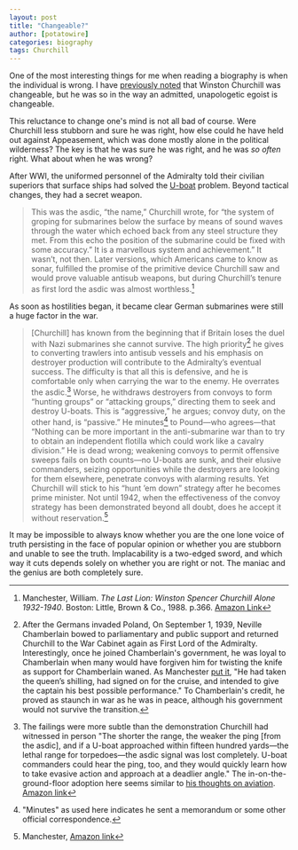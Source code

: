 ```yaml
---
layout: post
title: "Changeable?"
author: [potatowire]
categories: biography 
tags: Churchill 
---
```


One of the most interesting things for me when reading a biography is when the individual is wrong. I have [previously noted](https://with.thegra.in/visions-of-glory) that Winston Churchill was changeable, but he was so in the way an admitted, unapologetic egoist is changeable. 

This reluctance to change one's mind is not all bad of course. Were Churchill less stubborn and sure he was right, how else could he have held out against Appeasement, which was done mostly alone in the political wilderness? The key is that he was sure he was right, and he was *so often* right. What about when he was wrong?

After WWI, the uniformed personnel of the Admiralty told their civilian superiors that surface ships had solved the [U-boat]() problem. Beyond tactical changes, they had a secret weapon.

> This was the asdic, “the name,” Churchill wrote, for “the system of groping for submarines below the surface by means of sound waves through the water which echoed back from any steel structure they met. From this echo the position of the submarine could be fixed with some accuracy.” It is a marvellous system and achievement.” It wasn’t, not then. Later versions, which Americans came to know as sonar, fulfilled the promise of the primitive device Churchill saw and would prove valuable antisub weapons, but during Churchill’s tenure as first lord the asdic was almost worthless.[^1]

As soon as hostilities began, it became clear German submarines were still a huge factor in the war. 

> [Churchill] has known from the beginning that if Britain loses the duel with Nazi submarines she cannot survive. The high priority[^2] he gives to converting trawlers into antisub vessels and his emphasis on destroyer production will contribute to the Admiralty’s eventual success. The difficulty is that all this is defensive, and he is comfortable only when carrying the war to the enemy. He overrates the asdic.[^3] Worse, he withdraws destroyers from convoys to form “hunting groups” or “attacking groups,” directing them to seek and destroy U-boats. This is “aggressive,” he argues; convoy duty, on the other hand, is “passive.” He minutes[^4] to Pound—who agrees—that “Nothing can be more important in the anti-submarine war than to try to obtain an independent flotilla which could work like a cavalry division.” He is dead wrong; weakening convoys to permit offensive sweeps fails on both counts—no U-boats are sunk, and their elusive commanders, seizing opportunities while the destroyers are looking for them elsewhere, penetrate convoys with alarming results. Yet Churchill will stick to his “hunt ’em down” strategy after he becomes prime minister. Not until 1942, when the effectiveness of the convoy strategy has been demonstrated beyond all doubt, does he accept it without reservation.[^5]

It may be impossible to always know whether you are  the one lone voice of truth persisting in the face of popular opinion or whether you are stubborn and unable to see the truth. Implacability is a two-edged sword, and which way it cuts depends solely on whether you are right or not. The maniac and the genius are both completely sure.

[^1]: Manchester, William. *The Last Lion: Winston Spencer Churchill Alone 1932-1940*. Boston: Little, Brown & Co., 1988. p.366. [Amazon Link](http://a.co/g9IGp92)

[^2]: After the Germans invaded Poland, On September 1, 1939, Neville Chamberlain bowed to parliamentary and public support and returned Churchill to the War Cabinet again as First Lord of the Admiralty. Interestingly, once he joined Chamberlain's government, he was loyal to Chamberlain when many would have forgiven him for twisting the knife as support for Chamberlain waned. As Manchester [put it](http://a.co/hTRoJsS), "He had taken the queen’s shilling, had signed on for the cruise, and intended to give the captain his best possible performance." To Chamberlain's credit, he proved as staunch in war as he was in peace, although his government would not survive the transition.

[^3]: The failings were more subtle than the demonstration Churchill had witnessed in person "The shorter the range, the weaker the ping [from the asdic], and if a U-boat approached within fifteen hundred yards—the lethal range for torpedoes—the asdic signal was lost completely. U-boat commanders could hear the ping, too, and they would quickly learn how to take evasive action and approach at a deadlier angle." The in-on-the-ground-floor adoption here seems similar to [his thoughts on aviation](). [Amazon link](http://a.co/g9IGp92)

[^4]: "Minutes" as used here indicates he sent a memorandum or some other official correspondence.

[^5]: Manchester, [Amazon link](http://a.co/812ggc3)
